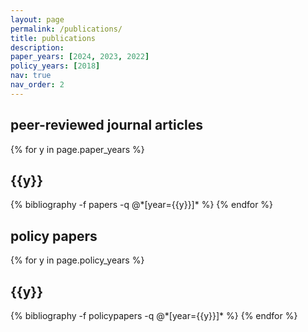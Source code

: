 ```yaml
---
layout: page
permalink: /publications/
title: publications
description:
paper_years: [2024, 2023, 2022]
policy_years: [2018]
nav: true
nav_order: 2
---
```


<div class="publications">
<h2>peer-reviewed journal articles</h2>

{% for y in page.paper_years %}
  <h2 class="year">{{y}}</h2>
  {% bibliography -f papers -q @*[year={{y}}]* %}
{% endfor %}

<div class="publications">
<h2>policy papers</h2>

{% for y in page.policy_years %}
  <h2 class="year">{{y}}</h2>
  {% bibliography -f policypapers -q @*[year={{y}}]* %}
{% endfor %}

</div>
